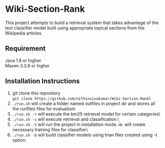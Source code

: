 # Wiki-Section-Rank
This project attempts to build a retrieval system that takes advantage of the text classifier model built using appropriate topical sections from the Wikipedia articles.

## Requirement
Java 1.8 or higher\
Maven 3.3.8 or higher

## Installation Instructions
1. git clone this repository\
``` git clone https://github.com/nithinsivakumar/Wiki-Section-Rank ```\
2. ``` ./run.sh ``` will create a folder named outfiles in project dir and stores all the runfiles files for evaluation\
3. ``` ./run.sh -r ``` will execute the bm25 retrieval model for certain categories\
4. ``` ./run.sh -c ``` will execute retrieval and classification \
5. ``` ./run.sh -t ``` will run the project in installation mode. ie. will create necessary training files for classifier\
6. ``` ./run.sh -b ``` will build classifier models using trian files created using -t option.
